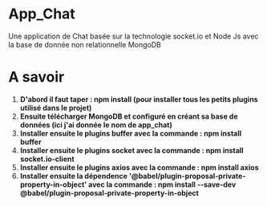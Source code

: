 # App_Chat
Une application de Chat basée sur la technologie socket.io et Node Js avec la base de donnée non relationnelle MongoDB 
# A savoir
1. **D'abord il faut taper : npm install (pour installer tous les petits plugins utilisé dans le projet)** 
2. **Ensuite télécharger MongoDB et configuré en créant sa base de données (ici j'ai donnée le nom de app_chat)** 
3. **Installer ensuite le plugins buffer avec la commande : npm install buffer** 
4. **Installer ensuite le plugins socket avec la commande : npm install socket.io-client** 
5. **Installer ensuite le plugins axios avec la commande : npm install axios** 
6. **Installer ensuite la dépendence '@babel/plugin-proposal-private-property-in-object' avec la commande : npm install --save-dev @babel/plugin-proposal-private-property-in-object**

